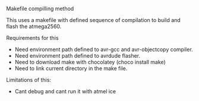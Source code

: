 Makefile compilling method

This uses a makefile with defined sequence of compilation to build and flash the atmega2560.

Requirements for this
* Need environment path defined to avr-gcc and avr-objectcopy compiler.
* Need environment path defined to avrdude flasher.
* Need to download make with chocolatey (choco install make)
* Need to link current directory in the make file.

Limitations of this:
* Cant debug and cant run it with atmel ice

